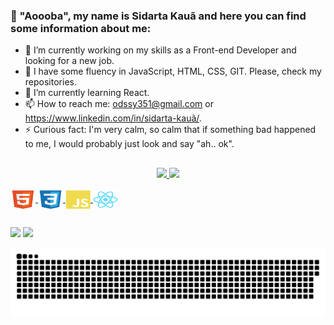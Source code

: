 ### 👋 "Aoooba", my name is Sidarta Kauã and here you can find some information about me:

- 🔭 I’m currently working on my skills as a Front-end Developer and looking for a new job.
- 🎯 I have some fluency in JavaScript, HTML, CSS, GIT. Please, check my repositories.
- 🌱 I’m currently learning React.
- 📫 How to reach me: odssy351@gmail.com or https://www.linkedin.com/in/sidarta-kauã/.
- ⚡ Curious fact: I'm very calm, so calm that if something bad happened to me, I would probably just look and say "ah.. ok".

##

<div align="center">
  <a href="https://github.com/yWeTz">
  <img height="150em" src="https://github-readme-stats.vercel.app/api?username=yWeTz&show_icons=true&theme=dracula&include_all_commits=true&count_private=true"/>
  <img height="150em" src="https://github-readme-stats.vercel.app/api/top-langs/?username=yWeTz&layout=compact&langs_count=7&theme=dracula"/>
</div>

<div style="display: inline_block"><br>
  <img align="center" alt="Sid-HTML" height="30" width="40" src="https://raw.githubusercontent.com/devicons/devicon/master/icons/html5/html5-original.svg">
  <img align="center" alt="Sid-CSS" height="30" width="40" src="https://raw.githubusercontent.com/devicons/devicon/master/icons/css3/css3-original.svg">
  <img align="center" alt="Sid-Js" height="30" width="40" src="https://raw.githubusercontent.com/devicons/devicon/master/icons/javascript/javascript-plain.svg">
  <img align="center" alt="Sid-React" height="30" width="40" src="https://raw.githubusercontent.com/devicons/devicon/master/icons/react/react-original.svg">
</div>

##
  
<div>
  <a href="https://www.linkedin.com/in/sidarta-kauã/" target="_blank"><img src="https://img.shields.io/badge/-LinkedIn-%230077B5?style=for-the-badge&logo=linkedin&logoColor=white" target="_blank"></a>
  <a href="https://www.instagram.com/yssidartaa/" target="_blank"><img src="https://img.shields.io/badge/-Instagram-%23E4405F?style=for-the-badge&logo=instagram&logoColor=white" target="_blank"></a>
  
  ![Snake animation](https://github.com/ssidartaa/ssidartaa/blob/output/github-contribution-grid-snake.svg)
</div>
